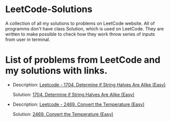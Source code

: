 # LeetCode-Solutions
A collection of all my solutions to problems on LeetCode website.
All of programms don't have class Solution, which is used on LeetCode.
They are written to make possible to check how they work throw series of inputs from user in terminal.

# List of problems from LeetCode and my solutions with links.


* Description: [Leetcode - 1704. Determine if String Halves Are Alike (Easy)](https://leetcode.com/problems/determine-if-string-halves-are-alike/description/)
  
  Solution: [1704. Determine if String Halves Are Alike (Easy)](https://github.com/OpheliaGeek/LeetCode-Solutions/blob/main/1704.%20Determine%20if%20String%20Halves%20Are%20Alike.py)

* Description: [Leetcode - 2469. Convert the Temperature (Easy)](https://leetcode.com/problems/convert-the-temperature/)
  
  Solution: [2469. Convert the Temperature (Easy)](https://github.com/OpheliaGeek/LeetCode-Solutions/blob/main/2469_convert_the_temperature.py)
